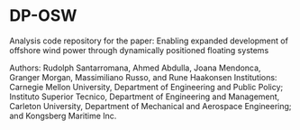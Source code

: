 # DP-OSW
Analysis code repository for the paper: Enabling expanded development of offshore wind power through dynamically positioned floating systems

Authors: Rudolph Santarromana, Ahmed Abdulla, Joana Mendonca, Granger Morgan, Massimiliano Russo, and Rune Haakonsen
Institutions: Carnegie Mellon University, Department of Engineering and Public Policy; Instituto Superior Tecnico, Department of Engineering and Management, Carleton University, Department of Mechanical and Aerospace Engineering; and Kongsberg Maritime Inc.

